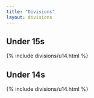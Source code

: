 ```yaml
---
title: "Divisions"
layout: divisions
---
```


<h2 id="u15"> Under 15s</h2>
{% include divisions/u14.html %}

<h2 id="u14"> Under 14s</h2>
{% include divisions/u14.html %}



